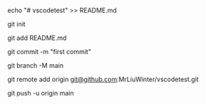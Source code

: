 echo "# vscodetest" >> README.md

git init

git add README.md

git commit -m "first commit"

git branch -M main

git remote add origin git@github.com:MrLiuWinter/vscodetest.git

git push -u origin main
